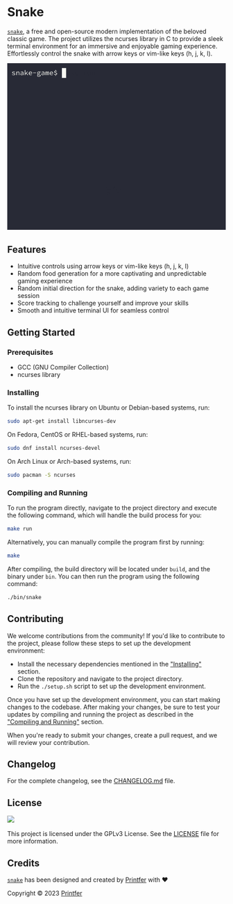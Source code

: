 # Snake

[`snake`](https://github.com/printfer/snake-game), a free and open-source modern implementation of the beloved classic game. The project utilizes the ncurses library in C to provide a sleek terminal environment for an immersive and enjoyable gaming experience. Effortlessly control the snake with arrow keys or vim-like keys (h, j, k, l).

![Snake Game](demo.gif)

## Features

- Intuitive controls using arrow keys or vim-like keys (h, j, k, l)
- Random food generation for a more captivating and unpredictable gaming experience
- Random initial direction for the snake, adding variety to each game session
- Score tracking to challenge yourself and improve your skills
- Smooth and intuitive terminal UI for seamless control

## Getting Started

### Prerequisites

- GCC (GNU Compiler Collection)
- ncurses library

### Installing

To install the ncurses library on Ubuntu or Debian-based systems, run:

```bash
sudo apt-get install libncurses-dev
```

On Fedora, CentOS or RHEL-based systems, run:

```bash
sudo dnf install ncurses-devel
```

On Arch Linux or Arch-based systems, run:

```bash
sudo pacman -S ncurses
```

### Compiling and Running

To run the program directly, navigate to the project directory and execute the following command, which will handle the build process for you:

```bash
make run
```

Alternatively, you can manually compile the program first by running:

```bash
make
```

After compiling, the build directory will be located under `build`, and the binary under `bin`. You can then run the program using the following command:

```bash
./bin/snake
```

## Contributing

We welcome contributions from the community! If you'd like to contribute to the project, please follow these steps to set up the development environment:

- Install the necessary dependencies mentioned in the ["Installing"](#installing) section.
- Clone the repository and navigate to the project directory.
- Run the `./setup.sh` script to set up the development environment.

Once you have set up the development environment, you can start making changes to the codebase. After making your changes, be sure to test your updates by compiling and running the project as described in the ["Compiling and Running"](#compiling-and-running) section.

When you're ready to submit your changes, create a pull request, and we will review your contribution.

## Changelog

For the complete changelog, see the [CHANGELOG.md](CHANGELOG.md) file.

## License

[![](https://www.gnu.org/graphics/gplv3-with-text-136x68.png)](https://www.gnu.org/licenses/gpl-3.0.html)

This project is licensed under the GPLv3 License. See the [LICENSE](LICENSE) file for more information.

## Credits

[`snake`](https://github.com/printfer/snake-game) has been designed and created by [Printfer](https://printfer.github.io/) with :heart:

Copyright © 2023 [Printfer](https://github.com/printfer)
